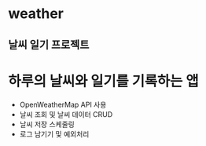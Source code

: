 # weather
## 날씨 일기 프로젝트
# 하루의 날씨와 일기를 기록하는 앱

- OpenWeatherMap API 사용
- 날씨 조회 및 날씨 데이터 CRUD
- 날씨 저장 스케줄링
- 로그 남기기 및 예외처리


